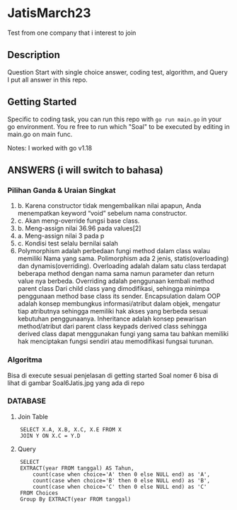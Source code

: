 # JatisMarch23

Test from one company that i interest to join

## Description

Question Start with single choice answer, coding test, algorithm, and Query
I put all answer in this repo.

## Getting Started

Specific to coding task, you can run this repo with ```go run main.go``` in your go environment. You re free to run which "Soal" to be executed by editing in main.go on main func.

Notes:
I worked with go v1.18

## ANSWERS (i will switch to bahasa)

### Pilihan Ganda & Uraian Singkat
1. b. Karena constructor tidak mengembalikan nilai apapun, Anda menempatkan keyword “void” sebelum nama constructor.
2. c. Akan meng-override fungsi base class.
3. b. Meng-assign nilai 36.96 pada values[2]
4. a. Meng-assign nilai 3 pada p
5. c. Kondisi test selalu bernilai salah
6. Polymorphism adalah perbedaan fungi method dalam class walau memiliki Nama yang sama. Polimorphism ada 2 jenis, statis(overloading) dan dynamis(overriding). Overloading adalah dalam satu class terdapat beberapa method dengan nama sama namun parameter dan return value nya berbeda. Overriding adalah penggunaan kembali method parent class Dari child class yang dimodifikasi, sehingga minimpa penggunaan method base class its sender.
Encapsulation dalam OOP adalah konsep membungkus informasi/atribut dalam objek, mengatur tiap atributnya sehingga memiliki hak akses yang berbeda sesuai kebutuhan penggunaanya.
Inheritance adalah konsep pewarisan method/atribut dari parent class keypads derived class sehingga derived class dapat menggunakan fungi yang sama tau bahkan memiliki hak menciptakan fungsi sendiri atau memodifikasi fungsai turunan.

### Algoritma
Bisa di execute sesuai penjelasan di getting started
Soal nomer 6 bisa di lihat di gambar Soal6Jatis.jpg yang ada di repo

### DATABASE
1. Join Table
```
    SELECT X.A, X.B, X.C, X.E FROM X
    JOIN Y ON X.C = Y.D
```

2. Query
```
    SELECT
	EXTRACT(year FROM tanggal) AS Tahun,
        count(case when choice='A' then 0 else NULL end) as 'A',
        count(case when choice='B' then 0 else NULL end) as 'B',
        count(case when choice='C' then 0 else NULL end) as 'C'
    FROM Choices
    Group By EXTRACT(year FROM tanggal)
```